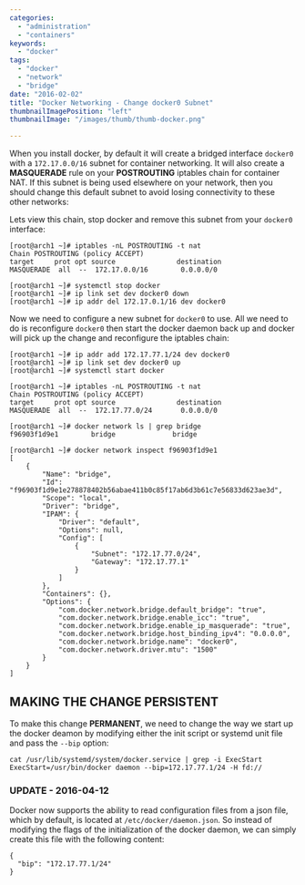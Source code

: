 ```yaml
---
categories:
  - "administration"
  - "containers"
keywords:
  - "docker"
tags:
  - "docker"
  - "network"
  - "bridge"
date: "2016-02-02"
title: "Docker Networking - Change docker0 Subnet"
thumbnailImagePosition: "left"
thumbnailImage: "/images/thumb/thumb-docker.png"

---
```


When you install docker, by default it will create a bridged interface `docker0` with a `172.17.0.0/16` subnet for container networking. It will also create a **MASQUERADE** rule on your **POSTROUTING** iptables chain for container NAT. If this subnet is being used elsewhere on your network, then you should change this default subnet to avoid losing connectivity to these other networks:
<!--more-->

Lets view this chain, stop docker and remove this subnet from your `docker0` interface:

```
[root@arch1 ~]# iptables -nL POSTROUTING -t nat
Chain POSTROUTING (policy ACCEPT)
target     prot opt source               destination         
MASQUERADE  all  --  172.17.0.0/16        0.0.0.0/0

[root@arch1 ~]# systemctl stop docker
[root@arch1 ~]# ip link set dev docker0 down
[root@arch1 ~]# ip addr del 172.17.0.1/16 dev docker0
```

Now we need to configure a new subnet for `docker0` to use. All we need to do is reconfigure `docker0` then start the docker daemon back up and docker will pick up the change and reconfigure the iptables chain:

```
[root@arch1 ~]# ip addr add 172.17.77.1/24 dev docker0
[root@arch1 ~]# ip link set dev docker0 up
[root@arch1 ~]# systemctl start docker

[root@arch1 ~]# iptables -nL POSTROUTING -t nat
Chain POSTROUTING (policy ACCEPT)
target     prot opt source               destination         
MASQUERADE  all  --  172.17.77.0/24       0.0.0.0/0           

[root@arch1 ~]# docker network ls | grep bridge            
f96903f1d9e1        bridge              bridge              

[root@arch1 ~]# docker network inspect f96903f1d9e1
[
    {
        "Name": "bridge",
        "Id": "f96903f1d9e1e278878402b56abae411b0c85f17ab6d3b61c7e56833d623ae3d",
        "Scope": "local",
        "Driver": "bridge",
        "IPAM": {
            "Driver": "default",
            "Options": null,
            "Config": [
                {
                    "Subnet": "172.17.77.0/24",
                    "Gateway": "172.17.77.1"
                }
            ]
        },
        "Containers": {},
        "Options": {
            "com.docker.network.bridge.default_bridge": "true",
            "com.docker.network.bridge.enable_icc": "true",
            "com.docker.network.bridge.enable_ip_masquerade": "true",
            "com.docker.network.bridge.host_binding_ipv4": "0.0.0.0",
            "com.docker.network.bridge.name": "docker0",
            "com.docker.network.driver.mtu": "1500"
        }
    }
]
```

## MAKING THE CHANGE PERSISTENT
To make this change **PERMANENT**, we need to change the way we start up the docker deamon by modifying either the init script or systemd unit file and pass the `--bip` option:

```
cat /usr/lib/systemd/system/docker.service | grep -i ExecStart
ExecStart=/usr/bin/docker daemon --bip=172.17.77.1/24 -H fd://
```

### UPDATE - 2016-04-12
Docker now supports the ability to read configuration files from a json file, which by default, is located at `/etc/docker/daemon.json`. So instead of modifying the flags of the initialization of the docker daemon, we can simply create this file with the following content:

```
{
  "bip": "172.17.77.1/24"
}
```
